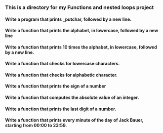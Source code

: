 ### This is a directory for my Functions and nested loops project
#### Write a program that prints _putchar, followed by a new line.
#### Write a function that prints the alphabet, in lowercase, followed by a new line
#### Write a function that prints 10 times the alphabet, in lowercase, followed by a new line.
#### Write a function that checks for lowercase characters.
#### Write a function that checks for alphabetic character.
#### Write a function that prints the sign of a number
#### Write a function that computes the absolute value of an integer.
#### Write a function that prints the last digit of a number.
#### Write a function that prints every minute of the day of Jack Bauer, starting from 00:00 to 23:59.
